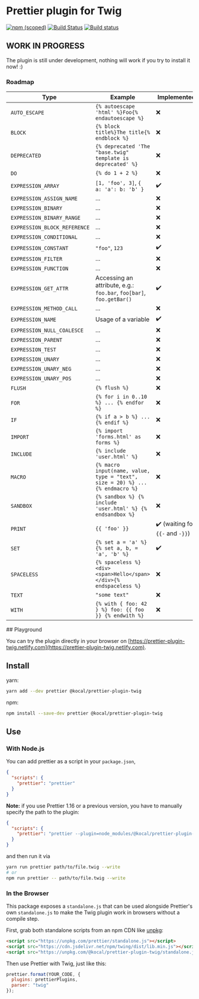 # Prettier plugin for Twig

[![npm (scoped)](https://img.shields.io/npm/v/@kocal/prettier-plugin-twig.svg)](https://www.npmjs.com/package/@kocal/prettier-plugin-twig)
[![Build Status](https://travis-ci.com/Kocal/prettier-plugin-twig.svg?branch=master)](https://travis-ci.com/Kocal/prettier-plugin-twig)
[![Build status](https://ci.appveyor.com/api/projects/status/h2knu57tu1i0d3la/branch/master?svg=true)](https://ci.appveyor.com/project/Kocal/prettier-plugin-twig/branch/master)

## WORK IN PROGRESS

The plugin is still under development, nothing will work if you try to install it now! :)

### Roadmap

| Type                         | Example                                                                       | Implemented |
| ---------------------------- | ----------------------------------------------------------------------------- | ----------- |
| `AUTO_ESCAPE`                | `{% autoescape 'html' %}Foo{% endautoescape %}`                               | :x: |
| `BLOCK`                      | `{% block title%}The title{% endblock %}`                                     | :x: |
| `DEPRECATED`                 | `{% deprecated 'The "base.twig" template is deprecated' %}`                   | :x: |
| `DO`                         | `{% do 1 + 2 %}`                                                              | :x: |
| `EXPRESSION_ARRAY`           | `[1, 'foo', 3]`, `{ a: 'a': b: 'b' }`                                         | :heavy_check_mark: |
| `EXPRESSION_ASSIGN_NAME`     | ...                                                                           | :x: |
| `EXPRESSION_BINARY`          | ...                                                                           | :x: |
| `EXPRESSION_BINARY_RANGE`    | ...                                                                           | :x: |
| `EXPRESSION_BLOCK_REFERENCE` | ...                                                                           | :x: |
| `EXPRESSION_CONDITIONAL`     | ...                                                                           | :x: |
| `EXPRESSION_CONSTANT`        | `"foo"`, `123`                                                                | :heavy_check_mark: |
| `EXPRESSION_FILTER`          | ...                                                                           | :x: |
| `EXPRESSION_FUNCTION`        | ...                                                                           | :x: |
| `EXPRESSION_GET_ATTR`        | Accessing an attribute, e.g.: `foo.bar`, `foo[bar]`, `foo.getBar()`           | :heavy_check_mark: |
| `EXPRESSION_METHOD_CALL`     | ...                                                                           | :x: |
| `EXPRESSION_NAME`            | Usage of a variable                                                           | :heavy_check_mark: |
| `EXPRESSION_NULL_COALESCE`   | ...                                                                           | :x: |
| `EXPRESSION_PARENT`          | ...                                                                           | :x: |
| `EXPRESSION_TEST`            | ...                                                                           | :x: |
| `EXPRESSION_UNARY`           | ...                                                                           | :x: |
| `EXPRESSION_UNARY_NEG`       | ...                                                                           | :x: |
| `EXPRESSION_UNARY_POS`       | ...                                                                           | :x: |
| `FLUSH`                      | `{% flush %}`                                                                 | :x: |
| `FOR`                        | `{% for i in 0..10 %} ... {% endfor %}`                                       | :x: |
| `IF`                         | `{% if a > b %} ... {% endif %}`                                              | :x: |
| `IMPORT`                     | `{% import 'forms.html' as forms %}`                                          | :x: |
| `INCLUDE`                    | `{% include 'user.html' %}`                                                   | :x: |
| `MACRO`                      | `{% macro input(name, value, type = "text", size = 20) %} ... {% endmacro %}` | :x: |
| `SANDBOX`                    | `{% sandbox %} {% include 'user.html' %} {% endsandbox %}`                    | :x: |
| `PRINT`                      | `{{ 'foo' }} `                                                                 | :heavy_check_mark: (waiting for `{{-` and `-}}`) |
| `SET`                        | `{% set a = 'a' %} {% set a, b, = 'a', 'b' %}`                                | :heavy_check_mark: |
| `SPACELESS`                  | `{% spaceless %}<div>  <span>Hello</span>  </div>{% endspaceless %}`          | :x: |
| `TEXT`                       | `"some text"`                                                                 | :x: |
| `WITH`                       | `{% with { foo: 42 } %} foo: {{ foo }} {% endwith %}`                         | :x: |

## Playground

You can try the plugin directly in your browser on [https://prettier-plugin-twig.netlify.com](https://prettier-plugin-twig.netlify.com).

## Install

yarn:
```bash
yarn add --dev prettier @kocal/prettier-plugin-twig
```

npm:
```bash
npm install --save-dev prettier @kocal/prettier-plugin-twig
```

## Use

### With Node.js

You can add prettier as a script in your `package.json`,

```json
{
  "scripts": {
    "prettier": "prettier"
  }
}
```

**Note:** if you use Prettier 1.16 or a previous version, you have to manually specify the path to the plugin:
```json
{
  "scripts": {
    "prettier": "prettier --plugin=node_modules/@kocal/prettier-plugin-twig"
  }
}
```

and then run it via

```bash
yarn run prettier path/to/file.twig --write
# or
npm run prettier -- path/to/file.twig --write
```

### In the Browser
This package exposes a `standalone.js` that can be used alongside Prettier's own `standalone.js` to make the Twig plugin work in browsers without a compile step.

First, grab both standalone scripts from an npm CDN like [unpkg](https://unpkg.com/):

```html
<script src="https://unpkg.com/prettier/standalone.js"></script>
<script src="https://cdn.jsdelivr.net/npm/twing/dist/lib.min.js"></script>
<script src="https://unpkg.com/@kocal/prettier-plugin-twig/standalone.js"></script>
```

Then use Prettier with Twig, just like this:

```js
prettier.format(YOUR_CODE, {
  plugins: prettierPlugins,
  parser: "twig"
});
```
